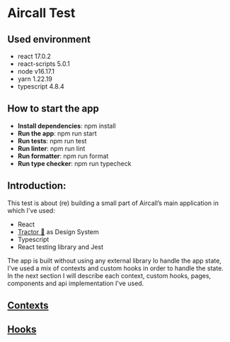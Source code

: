 # Aircall Test

## Used environment

-   react 17.0.2
-   react-scripts 5.0.1
-   node v16.17.1
-   yarn 1.22.19
-   typescript 4.8.4

## How to start the app

-   **Install dependencies**: npm install
-   **Run the app**: npm run start
-   **Run tests**: npm run test
-   **Run linter**: npm run lint
-   **Run formatter**: npm run format
-   **Run type checker**: npm run typecheck

## Introduction:

This test is about (re) building a small part of Aircall’s main application in which I've used:

-   React
-   [Tractor 🚜](http://tractor.aircall.io/) as Design System
-   Typescript
-   React testing library and Jest

The app is built without using any external library lo handle the app state, I've used a mix of contexts and custom hooks in order to handle the state.
In the next section I will describe each context, custom hooks, pages, components and api implementation I've used.

## [Contexts](https://github.com/migue02/miguel-morales-aircall-test/blob/main/src/contexts/Contexts.md)

## [Hooks](https://github.com/migue02/miguel-morales-aircall-test/blob/main/src/hooks/Hooks.md)
